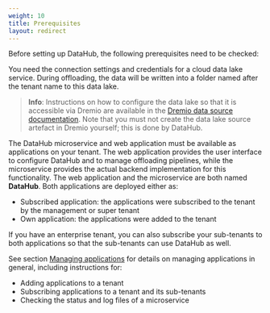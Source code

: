```yaml
---
weight: 10
title: Prerequisites
layout: redirect
---
```


Before setting up DataHub, the following prerequisites need to be checked:

You need the connection settings and credentials for a cloud data lake service. During offloading, the data will be written into a folder named after the tenant name to this data lake.

>**Info**: Instructions on how to configure the data lake so that it is accessible via Dremio are available in the [Dremio data source documentation](https://docs.dremio.com/data-sources/). Note that you must not create the data lake source artefact in Dremio yourself; this is done by DataHub.

The DataHub microservice and web application must be available as applications on your tenant. The web application provides the user interface to configure DataHub and to manage offloading pipelines, while the microservice provides the actual backend implementation for this functionality. The web application and the microservice are both named **DataHub**. Both applications are deployed either as:

* Subscribed application: the applications were subscribed to the tenant by the management or super tenant
* Own application: the applications were added to the tenant

If you have an enterprise tenant, you can also subscribe your sub-tenants to both applications so that the sub-tenants can use DataHub as well.

See section [Managing applications](/users-guide/administration#managing-applications) for details on managing applications in general, including instructions for:

* Adding applications to a tenant
* Subscribing applications to a tenant and its sub-tenants
* Checking the status and log files of a microservice